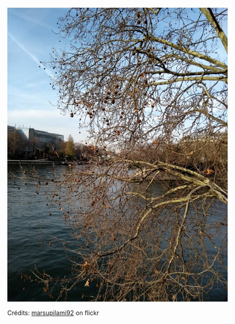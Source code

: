 ![Mila](/images/2021-11-22.jpg)

Crédits: [marsupilami92](https://www.flickr.com/people/marsupilami92/) on flickr